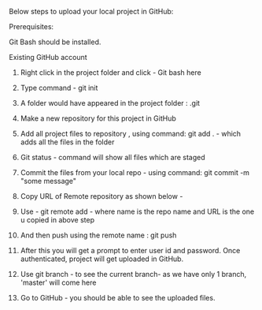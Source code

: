 Below steps to upload your local project in GitHub:

Prerequisites: 

Git Bash should be installed.

Existing GitHub account

 1. Right click in the project folder and click - Git bash here

2. Type command - git init

3. A folder would have appeared in the project folder : .git

4. Make a new repository for this project in GitHub

6. Add all project files to repository , using command:  git add . - which adds all the files in the folder

7.  Git status - command will show all files which are staged

8. Commit the files from your local repo - using command: git commit -m "some message"

9. Copy URL of Remote repository as shown below - 

10. Use - git remote add <name> <url>  - where name is the repo name and URL is the one u copied in above step

11. And then push using the remote name : git push <name>

12. After this you will get a prompt to enter user id and password. Once authenticated, project will get uploaded in GitHub.

13. Use git branch - to see the current branch- as we have only 1 branch, 'master' will come here

14. Go to GitHub - you should be able to see the uploaded files.





